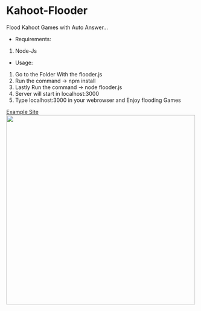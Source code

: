 # Kahoot-Flooder
Flood Kahoot Games with Auto Answer...

- Requirements:
 1. Node-Js

- Usage:
 1. Go to the Folder With the flooder.js
 2. Run the command -> npm install
 3. Lastly Run the command -> node flooder.js
 4. Server will start in localhost:3000
 5. Type localhost:3000 in your webrowser and Enjoy flooding Games
 
 <a href="https://mysterious-gorge-02408.herokuapp.com/index.html" target="_blank">Example Site</a>
<img src="https://github.com/Vexed-Nz/Kahoot-Flooder/blob/main/Imageweb.png" width="500">
